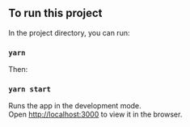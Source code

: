 
## To run this project

In the project directory, you can run:

### `yarn`

Then:

### `yarn start`

Runs the app in the development mode.<br />
Open [http://localhost:3000](http://localhost:3000) to view it in the browser.

